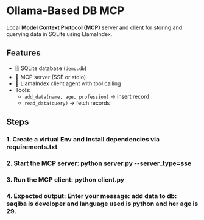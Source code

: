 # Ollama-Based DB MCP

Local **Model Context Protocol (MCP)** server and client for storing and querying data in SQLite using LlamaIndex.

## Features
- 🗄️ SQLite database (`demo.db`)
- 📡 MCP server (SSE or stdio)
- 🤖 LlamaIndex client agent with tool calling
- Tools:
  - `add_data(name, age, profession)` → insert record
  - `read_data(query)` → fetch records

## Steps

### 1. Create a virtual Env and install dependencies via requirements.txt
### 2. Start the MCP server: python server.py --server_type=sse
### 3. Run the MCP client: python client.py
### 4. Expected output: Enter your message: add data to db: saqiba is developer and language used is python and her age is 29.





